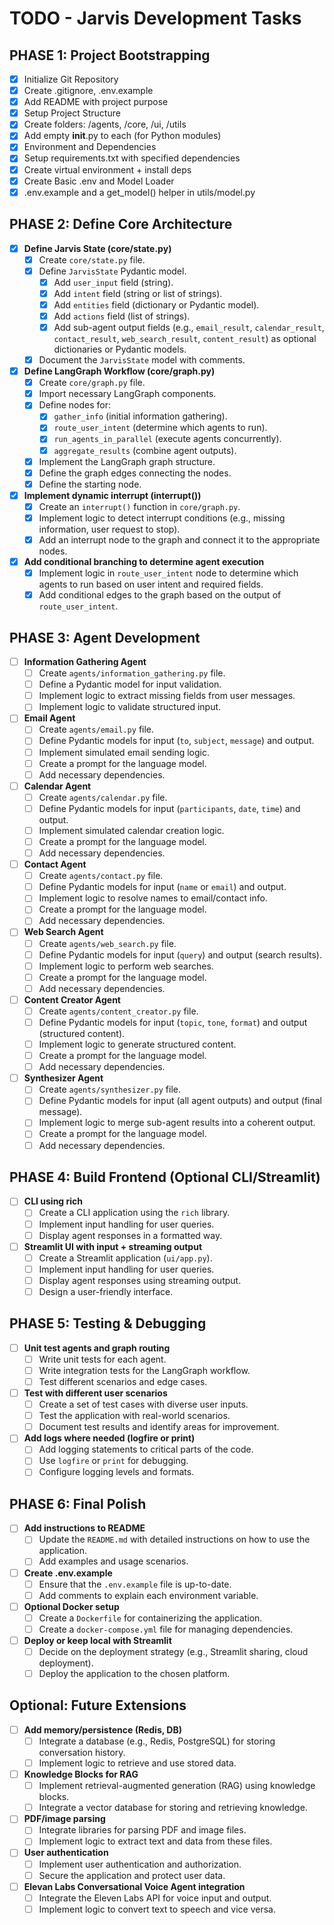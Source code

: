 # TODO - Jarvis Development Tasks

## PHASE 1: Project Bootstrapping

- [x] Initialize Git Repository
- [x] Create .gitignore, .env.example
- [x] Add README with project purpose
- [x] Setup Project Structure
- [x] Create folders: /agents, /core, /ui, /utils
- [x] Add empty __init__.py to each (for Python modules)
- [x] Environment and Dependencies
- [x] Setup requirements.txt with specified dependencies
- [x] Create virtual environment + install deps
- [x] Create Basic .env and Model Loader
- [x] .env.example and a get_model() helper in utils/model.py

## PHASE 2: Define Core Architecture

- [x] **Define Jarvis State (core/state.py)**
    - [x] Create `core/state.py` file.
    - [x] Define `JarvisState` Pydantic model.
        - [x] Add `user_input` field (string).
        - [x] Add `intent` field (string or list of strings).
        - [x] Add `entities` field (dictionary or Pydantic model).
        - [x] Add `actions` field (list of strings).
        - [x] Add sub-agent output fields (e.g., `email_result`, `calendar_result`, `contact_result`, `web_search_result`, `content_result`) as optional dictionaries or Pydantic models.
    - [x] Document the `JarvisState` model with comments.

- [x] **Define LangGraph Workflow (core/graph.py)**
    - [x] Create `core/graph.py` file.
    - [x] Import necessary LangGraph components.
    - [x] Define nodes for:
        - [x] `gather_info` (initial information gathering).
        - [x] `route_user_intent` (determine which agents to run).
        - [x] `run_agents_in_parallel` (execute agents concurrently).
        - [x] `aggregate_results` (combine agent outputs).
    - [x] Implement the LangGraph graph structure.
    - [x] Define the graph edges connecting the nodes.
    - [x] Define the starting node.

- [x] **Implement dynamic interrupt (interrupt())**
    - [x] Create an `interrupt()` function in `core/graph.py`.
    - [x] Implement logic to detect interrupt conditions (e.g., missing information, user request to stop).
    - [x] Add an interrupt node to the graph and connect it to the appropriate nodes.

- [x] **Add conditional branching to determine agent execution**
    - [x] Implement logic in `route_user_intent` node to determine which agents to run based on user intent and required fields.
    - [x] Add conditional edges to the graph based on the output of `route_user_intent`.

## PHASE 3: Agent Development

- [ ] **Information Gathering Agent**
    - [ ] Create `agents/information_gathering.py` file.
    - [ ] Define a Pydantic model for input validation.
    - [ ] Implement logic to extract missing fields from user messages.
    - [ ] Implement logic to validate structured input.

- [ ] **Email Agent**
    - [ ] Create `agents/email.py` file.
    - [ ] Define Pydantic models for input (`to`, `subject`, `message`) and output.
    - [ ] Implement simulated email sending logic.
    - [ ] Create a prompt for the language model.
    - [ ] Add necessary dependencies.

- [ ] **Calendar Agent**
    - [ ] Create `agents/calendar.py` file.
    - [ ] Define Pydantic models for input (`participants`, `date`, `time`) and output.
    - [ ] Implement simulated calendar creation logic.
    - [ ] Create a prompt for the language model.
    - [ ] Add necessary dependencies.

- [ ] **Contact Agent**
    - [ ] Create `agents/contact.py` file.
    - [ ] Define Pydantic models for input (`name` or `email`) and output.
    - [ ] Implement logic to resolve names to email/contact info.
    - [ ] Create a prompt for the language model.
    - [ ] Add necessary dependencies.

- [ ] **Web Search Agent**
    - [ ] Create `agents/web_search.py` file.
    - [ ] Define Pydantic models for input (`query`) and output (search results).
    - [ ] Implement logic to perform web searches.
    - [ ] Create a prompt for the language model.
    - [ ] Add necessary dependencies.

- [ ] **Content Creator Agent**
    - [ ] Create `agents/content_creator.py` file.
    - [ ] Define Pydantic models for input (`topic`, `tone`, `format`) and output (structured content).
    - [ ] Implement logic to generate structured content.
    - [ ] Create a prompt for the language model.
    - [ ] Add necessary dependencies.

- [ ] **Synthesizer Agent**
    - [ ] Create `agents/synthesizer.py` file.
    - [ ] Define Pydantic models for input (all agent outputs) and output (final message).
    - [ ] Implement logic to merge sub-agent results into a coherent output.
    - [ ] Create a prompt for the language model.
    - [ ] Add necessary dependencies.

## PHASE 4: Build Frontend (Optional CLI/Streamlit)

- [ ] **CLI using rich**
    - [ ] Create a CLI application using the `rich` library.
    - [ ] Implement input handling for user queries.
    - [ ] Display agent responses in a formatted way.

- [ ] **Streamlit UI with input + streaming output**
    - [ ] Create a Streamlit application (`ui/app.py`).
    - [ ] Implement input handling for user queries.
    - [ ] Display agent responses using streaming output.
    - [ ] Design a user-friendly interface.

## PHASE 5: Testing & Debugging

- [ ] **Unit test agents and graph routing**
    - [ ] Write unit tests for each agent.
    - [ ] Write integration tests for the LangGraph workflow.
    - [ ] Test different scenarios and edge cases.

- [ ] **Test with different user scenarios**
    - [ ] Create a set of test cases with diverse user inputs.
    - [ ] Test the application with real-world scenarios.
    - [ ] Document test results and identify areas for improvement.

- [ ] **Add logs where needed (logfire or print)**
    - [ ] Add logging statements to critical parts of the code.
    - [ ] Use `logfire` or `print` for debugging.
    - [ ] Configure logging levels and formats.

## PHASE 6: Final Polish

- [ ] **Add instructions to README**
    - [ ] Update the `README.md` with detailed instructions on how to use the application.
    - [ ] Add examples and usage scenarios.

- [ ] **Create .env.example**
    - [ ] Ensure that the `.env.example` file is up-to-date.
    - [ ] Add comments to explain each environment variable.

- [ ] **Optional Docker setup**
    - [ ] Create a `Dockerfile` for containerizing the application.
    - [ ] Create a `docker-compose.yml` file for managing dependencies.

- [ ] **Deploy or keep local with Streamlit**
    - [ ] Decide on the deployment strategy (e.g., Streamlit sharing, cloud deployment).
    - [ ] Deploy the application to the chosen platform.

## Optional: Future Extensions

- [ ] **Add memory/persistence (Redis, DB)**
    - [ ] Integrate a database (e.g., Redis, PostgreSQL) for storing conversation history.
    - [ ] Implement logic to retrieve and use stored data.

- [ ] **Knowledge Blocks for RAG**
    - [ ] Implement retrieval-augmented generation (RAG) using knowledge blocks.
    - [ ] Integrate a vector database for storing and retrieving knowledge.

- [ ] **PDF/image parsing**
    - [ ] Integrate libraries for parsing PDF and image files.
    - [ ] Implement logic to extract text and data from these files.

- [ ] **User authentication**
    - [ ] Implement user authentication and authorization.
    - [ ] Secure the application and protect user data.

- [ ] **Elevan Labs Conversational Voice Agent integration**
    - [ ] Integrate the Eleven Labs API for voice input and output.
    - [ ] Implement logic to convert text to speech and vice versa.